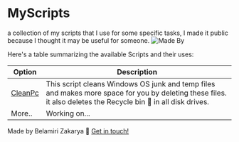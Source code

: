 # MyScripts
a collection of my scripts that I use for some specific tasks, I made it public because I thought it may be useful for someone.
![Made By](https://img.shields.io/badge/made%20by-ZakaryaBelamiri-%234d41c0)

Here's a table summarizing the available Scripts and their uses:

| Option           | Description                                                                                                  |
|------------------|--------------------------------------------------------------------------------------------------------------|
| [CleanPc](https://github.com/kakaa2993/MyScripts/tree/main/CleanPc)  | This script cleans Windows OS junk and temp files and makes more space for you by deleting these files. it also deletes the Recycle bin 🚮 in all disk drives.                                                                              |
| More..            | Working on...                          |



Made by Belamiri Zakarya  :wave: [Get in touch!](https://github.com/kakaa2993)
